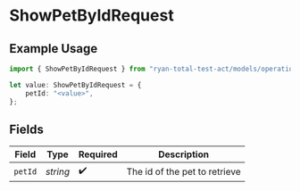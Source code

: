 # ShowPetByIdRequest

## Example Usage

```typescript
import { ShowPetByIdRequest } from "ryan-total-test-act/models/operations";

let value: ShowPetByIdRequest = {
    petId: "<value>",
};
```

## Fields

| Field                         | Type                          | Required                      | Description                   |
| ----------------------------- | ----------------------------- | ----------------------------- | ----------------------------- |
| `petId`                       | *string*                      | :heavy_check_mark:            | The id of the pet to retrieve |
